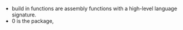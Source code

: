 - build in functions are assembly functions with a high-level language signature.
- 0 is the package, 
